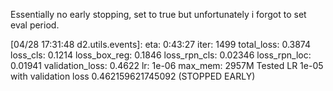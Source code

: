 Essentially no early stopping, set to true but unfortunately i forgot to set eval period.

[04/28 17:31:48 d2.utils.events]:  eta: 0:43:27  iter: 1499  total_loss: 0.3874  loss_cls: 0.1214  loss_box_reg: 0.1846  loss_rpn_cls: 0.02346  loss_rpn_loc: 0.01941  validation_loss: 0.4622  lr: 1e-06  max_mem: 2957M
Tested LR 1e-05 with validation loss 0.462159621745092 (STOPPED EARLY)


